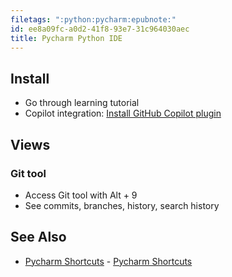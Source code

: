 ```yaml
---
filetags: ":python:pycharm:epubnote:"
id: ee8a09fc-a0d2-41f8-93e7-31c964030aec
title: Pycharm Python IDE
---
```


## Install

- Go through learning tutorial
- Copilot integration: [Install GitHub Copilot
  plugin](https://docs.github.com/en/copilot/getting-started-with-github-copilot)

## Views

### Git tool

- Access Git tool with Alt + 9
- See commits, branches, history, search history

## See Also

- [Pycharm Shortcuts](../005-computer-shortcuts-pycharm) - [Pycharm
  Shortcuts](id:df9ec4ef-423f-4e7c-9a4d-973860997ac9)
